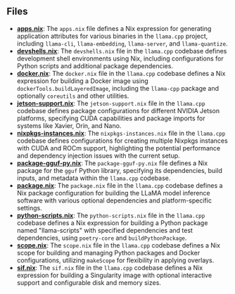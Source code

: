 
## Files
- **[apps.nix](nix/apps.nix.driver.md)**: The `apps.nix` file defines a Nix expression for generating application attributes for various binaries in the `llama.cpp` project, including `llama-cli`, `llama-embedding`, `llama-server`, and `llama-quantize`.
- **[devshells.nix](nix/devshells.nix.driver.md)**: The `devshells.nix` file in the `llama.cpp` codebase defines development shell environments using Nix, including configurations for Python scripts and additional package dependencies.
- **[docker.nix](nix/docker.nix.driver.md)**: The `docker.nix` file in the `llama.cpp` codebase defines a Nix expression for building a Docker image using `dockerTools.buildLayeredImage`, including the `llama-cpp` package and optionally `coreutils` and other utilities.
- **[jetson-support.nix](nix/jetson-support.nix.driver.md)**: The `jetson-support.nix` file in the `llama.cpp` codebase defines package configurations for different NVIDIA Jetson platforms, specifying CUDA capabilities and package imports for systems like Xavier, Orin, and Nano.
- **[nixpkgs-instances.nix](nix/nixpkgs-instances.nix.driver.md)**: The `nixpkgs-instances.nix` file in the `llama.cpp` codebase defines configurations for creating multiple Nixpkgs instances with CUDA and ROCm support, highlighting the potential performance and dependency injection issues with the current setup.
- **[package-gguf-py.nix](nix/package-gguf-py.nix.driver.md)**: The `package-gguf-py.nix` file defines a Nix package for the `gguf` Python library, specifying its dependencies, build inputs, and metadata within the `llama.cpp` codebase.
- **[package.nix](nix/package.nix.driver.md)**: The `package.nix` file in the `llama.cpp` codebase defines a Nix package configuration for building the LLaMA model inference software with various optional dependencies and platform-specific settings.
- **[python-scripts.nix](nix/python-scripts.nix.driver.md)**: The `python-scripts.nix` file in the `llama.cpp` codebase defines a Nix expression for building a Python package named "llama-scripts" with specified dependencies and test dependencies, using `poetry-core` and `buildPythonPackage`.
- **[scope.nix](nix/scope.nix.driver.md)**: The `scope.nix` file in the `llama.cpp` codebase defines a Nix scope for building and managing Python packages and Docker configurations, utilizing `makeScope` for flexibility in applying overlays.
- **[sif.nix](nix/sif.nix.driver.md)**: The `sif.nix` file in the `llama.cpp` codebase defines a Nix expression for building a Singularity image with optional interactive support and configurable disk and memory sizes.
